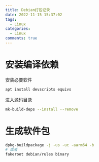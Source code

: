 ```yaml
---
title: Debian打包记录 
date: 2022-11-15 15:37:02
tags:
  - Linux
categories:
  - Linux
comments: true
---
```

 
# 安装编译依赖
 安装必要软件
```bash
apt install devscripts equivs
```
进入源码目录
```bash
mk-build-deps --install --remove
```

# 生成软件包

```bash
dpkg-buildpackage -j -us -uc -aarm64 -b
# 或者
fakeroot debian/rules binary
```

